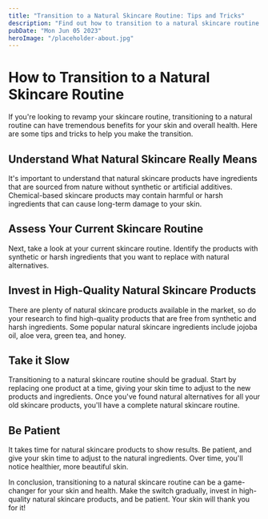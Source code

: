 ```yaml
---
title: "Transition to a Natural Skincare Routine: Tips and Tricks"
description: "Find out how to transition to a natural skincare routine and discover the tips and tricks for a healthier, more beautiful you."
pubDate: "Mon Jun 05 2023"
heroImage: "/placeholder-about.jpg"
---
```


# How to Transition to a Natural Skincare Routine

If you&#39;re looking to revamp your skincare routine, transitioning to a natural routine can have tremendous benefits for your skin and overall health. Here are some tips and tricks to help you make the transition.

## Understand What Natural Skincare Really Means

It&#39;s important to understand that natural skincare products have ingredients that are sourced from nature without synthetic or artificial additives. Chemical-based skincare products may contain harmful or harsh ingredients that can cause long-term damage to your skin.

## Assess Your Current Skincare Routine

Next, take a look at your current skincare routine. Identify the products with synthetic or harsh ingredients that you want to replace with natural alternatives.

## Invest in High-Quality Natural Skincare Products

There are plenty of natural skincare products available in the market, so do your research to find high-quality products that are free from synthetic and harsh ingredients. Some popular natural skincare ingredients include jojoba oil, aloe vera, green tea, and honey.

## Take it Slow

Transitioning to a natural skincare routine should be gradual. Start by replacing one product at a time, giving your skin time to adjust to the new products and ingredients. Once you&#39;ve found natural alternatives for all your old skincare products, you&#39;ll have a complete natural skincare routine.

## Be Patient

It takes time for natural skincare products to show results. Be patient, and give your skin time to adjust to the natural ingredients. Over time, you&#39;ll notice healthier, more beautiful skin.

In conclusion, transitioning to a natural skincare routine can be a game-changer for your skin and health. Make the switch gradually, invest in high-quality natural skincare products, and be patient. Your skin will thank you for it!